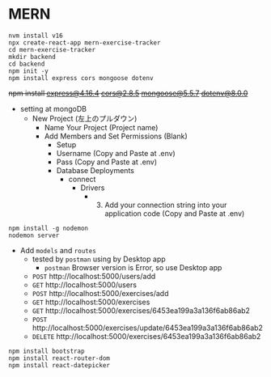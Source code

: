 # MERN

<!-- 
```
git clone https://github.com/beaucarnes/mern-exercise-tracker-mongodb.git
git config remote.origin.url
git remote set-url origin https://github.com/mikiyoshi/mern-exercise-tracker-mongodb.git
``` 
-->

```
nvm install v16
npx create-react-app mern-exercise-tracker
cd mern-exercise-tracker
mkdir backend
cd backend
npm init -y
npm install express cors mongoose dotenv
```
~~npm install express@4.16.4 cors@2.8.5 mongoose@5.5.7 dotenv@8.0.0~~

- setting at mongoDB
  - New Project (左上のプルダウン)
    - Name Your Project (Project name)
    - Add Members and Set Permissions (Blank)
      - Setup
       - Username (Copy and Paste at .env)
       - Pass (Copy and Paste at .env)
      - Database Deployments
        - connect
          - Drivers
            - 3. Add your connection string into your application code  (Copy and Paste at .env)

```
npm install -g nodemon
nodemon server
```

- Add `models` and `routes`
  - tested by `postman` using by Desktop app
    - `postman` Browser version is Error, so use Desktop app
  - `POST` http://localhost:5000/users/add
  - `GET` http://localhost:5000/users
  - `POST` http://localhost:5000/exercises/add
  - `GET` http://localhost:5000/exercises
  - `GET` http://localhost:5000/exercises/6453ea199a3a136f6ab86ab2
  - `POST` http://localhost:5000/exercises/update/6453ea199a3a136f6ab86ab2
  - `DELETE` http://localhost:5000/exercises/6453ea199a3a136f6ab86ab2

```
npm install bootstrap
npm install react-router-dom
npm install react-datepicker
```

<!-- 
if something error, dependencies has version error
npm install express cors mongoose dotenv
npm install express cors mongoose dotenv
 -->